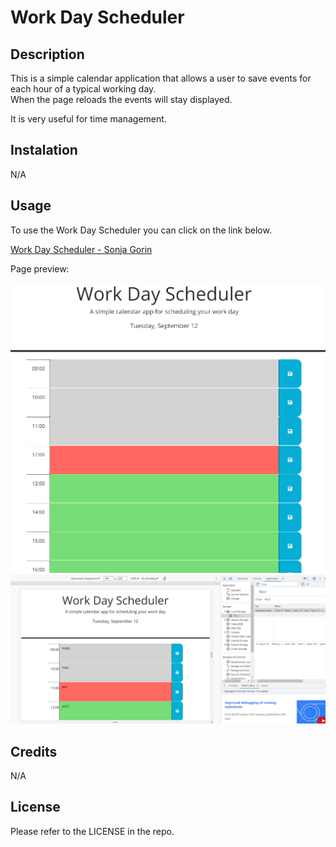 # Work Day Scheduler

## Description
This is a simple calendar application that allows a user to save events for each hour of a typical working day.  
When the page reloads the events will stay displayed.

It is very useful for time management.

## Instalation 
N/A

## Usage
To use the Work Day Scheduler you can click on the link below.

[Work Day Scheduler - Sonja Gorin](http://sonjagorin.github.io/Work-Day-Scheduler)

Page preview:

![Work-Day-Scheduler-Screenshot](assets/images/work-day-scheduler-screenshot-01.png)
![Work-Day-Scheduler-Screenshot](assets/images/work-day-scheduler-screenshot-02.png)

## Credits
N/A

## License
Please refer to the LICENSE in the repo.

